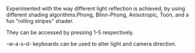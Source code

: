 Experimented with the way different light reflection is achieved, by using different shading algorithms:Phong, Blinn-Phong, Anisotropic, Toon, and a fun "rolling stripes" shader.

They can be accessed by pressing 1-5 respectively.

-w-a-s-d- keyboards can be used to alter light and camera direction.



